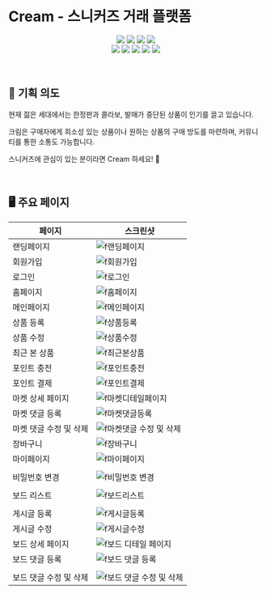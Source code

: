 # Cream - 스니커즈 거래 플랫폼

<p align="center">
</p>

<p align="center" display="inline-block">
    <img src="https://img.shields.io/badge/HTML-E34F26?style=for-the-badge&logo=HTML5&logoColor=white">
    <img src="https://img.shields.io/badge/CSS-1572B6?style=for-the-badge&logo=CSS3&logoColor=white">
    <img src="https://img.shields.io/badge/JavaScript-F7DF1E?style=for-the-badge&logo=JavaScript&logoColor=white"> 
     <img src="https://img.shields.io/badge/TypeScript-3178C6?style=for-the-badge&logo=TypeScript&logoColor=white"> <br>
   <img src="https://img.shields.io/badge/React-61DAFB?style=for-the-badge&logo=React&logoColor=white"> 
    <img src="https://img.shields.io/badge/Next.js-000000?style=for-the-badge&logo=Next.js&logoColor=white">
 <img src="https://img.shields.io/badge/GraphQL-E10098?style=for-the-badge&logo=GraphQL&logoColor=white">
 <img src="https://img.shields.io/badge/Prettier-F7B93E?style=for-the-badge&logo=Prettier&logoColor=white">
<img src="https://img.shields.io/badge/ESLint-4B32C3?style=for-the-badge&logo=ESLint&logoColor=white">
</p><br>

## 📝 기획 의도

<p>현재 젊은 세대에서는 한정판과 콜라보, 발매가 중단된 상품이 인기를 끌고 있습니다.</p>
<p>크림은 구매자에게 희소성 있는 상품이나 원하는 상품의 구매 방도를 마련하며, 커뮤니티를 통한 소통도 가능합니다.</p>
<p> 스니커즈에 관심이 있는 분이라면 Cream 하세요! 👟 </p><br/>

## 🖥 주요 페이지

| 페이지                 | 스크린샷                                                                                                                                         |
| ---------------------- | ------------------------------------------------------------------------------------------------------------------------------------------------ |
| 랜딩페이지             | ![f랜딩페이지](https://user-images.githubusercontent.com/107944090/227225177-44f6f8eb-7ef4-4e1b-b6b7-540b330356a9.gif)                    |
| 회원가입               | ![f회원가입](https://user-images.githubusercontent.com/107944090/227225241-718407f1-3f03-4f42-a05e-587039df667f.gif)                       |
| 로그인                 | ![f로그인](https://user-images.githubusercontent.com/107944090/227225299-e6dcffbd-a871-4191-910b-11c6e2fd1a58.gif)                           |
| 홈페이지               | ![f홈페이지](https://user-images.githubusercontent.com/107944090/227225349-d00c37b2-278d-41ce-bd5e-91898f6e3553.gif)                        |
| 메인페이지             | ![f메인페이지](https://user-images.githubusercontent.com/107944090/227225397-cab84de8-435b-418e-88b3-be58a013d57f.gif)                     |
| 상품 등록              | ![f상품등록](https://user-images.githubusercontent.com/107944090/227225453-754d9e47-327f-4756-b156-4144444c9098.gif)                     |
| 상품 수정              | ![f상품수정](https://user-images.githubusercontent.com/107944090/227225523-e2e50ccd-2c90-4208-be17-f8631a0a9b10.gif)                      |
| 최근 본 상품           | ![f최근본상품](https://user-images.githubusercontent.com/107944090/227225568-98d14fda-8b2c-405b-8f47-657d364e0c48.gif)                  |
| 포인트 충전            | ![f포인트충전](https://user-images.githubusercontent.com/107944090/227233040-99420345-400e-4590-8289-74226f553967.gif)                   |
| 포인트 결제            | ![f포인트결제](https://user-images.githubusercontent.com/107944090/227233081-24c11d46-5793-425d-9fe3-38b3cc5caed3.gif)                    |
| 마켓 상세 페이지       | ![f마켓디테일페이지](https://user-images.githubusercontent.com/107944090/227233117-792e0859-ec5b-4f47-9250-20581ea4f8b5.gif)           |
| 마켓 댓글 등록         | ![f마켓댓글등록](https://user-images.githubusercontent.com/107944090/227233143-72f2c35c-c01a-43ae-a139-cfeac8e997a3.gif)              |
| 마켓 댓글 수정 및 삭제 | ![f마켓댓글 수정 및 삭제](https://user-images.githubusercontent.com/107944090/227233332-4428cfc9-7f3e-4873-826b-50bb879572fc.gif) |
| 장바구니               | ![f장바구니](https://user-images.githubusercontent.com/107944090/227233357-113d87a8-34b2-4532-bd78-717a2605a3e5.gif)                        |
| 마이페이지             | ![f마이페이지](https://user-images.githubusercontent.com/107944090/227233186-7df1c42b-86e4-4588-a7e9-5248783e13a0.gif)                      |
|                        |
| 비밀번호 변경          | ![f비밀번호 변경](https://user-images.githubusercontent.com/107944090/227233383-97abc7b8-91eb-4c55-ab32-a3bb365ef414.gif)              |
|                        |
| 보드 리스트            | ![f보드리스트](https://user-images.githubusercontent.com/107944090/227233404-250b979c-efc2-4e20-8f8b-021fbd3c82bb.gif)                      |
|                        |
| 게시글 등록            | ![f게시글등록](https://user-images.githubusercontent.com/107944090/227233420-e2899752-50b4-4abf-969a-638ab9cd85b9.gif)                   |
| 게시글 수정            | ![f게시글수정](https://user-images.githubusercontent.com/107944090/227233461-885c43ae-0960-4f2a-91ec-ac7f46a4f3fc.gif)                    |
| 보드 상세 페이지       | ![f보드 디테일 페이지](https://user-images.githubusercontent.com/107944090/227233504-1a5cdf1d-87d1-4172-a285-ab5ebd0179e3.gif)          |
| 보드 댓글 등록         | ![f보드 댓글 등록](https://user-images.githubusercontent.com/107944090/227233529-c0c014be-8e00-47cb-8777-fba3f3cd8e2f.gif)             |
|                        |
| 보드 댓글 수정 및 삭제 | ![f보드 댓글 수정 및 삭제](https://user-images.githubusercontent.com/107944090/227233555-aa5a592d-0beb-4a8e-bdb9-58078d0c5a62.gif) |
